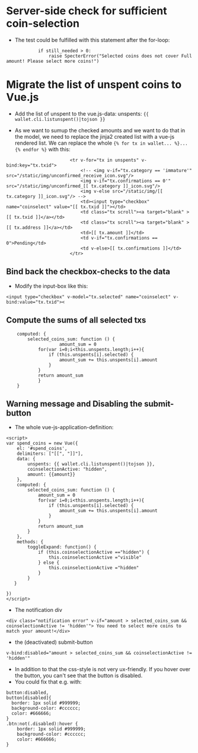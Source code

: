 
# Server-side check for sufficient coin-selection

* The test could be fulfilled with this statement after the for-loop:
```
            if still_needed > 0:
                raise SpecterError("Selected coins does not cover Full amount! Please select more coins!")
```

# Migrate the list of unspent coins to Vue.js

* Add the list of unspent to the vue.js-data: unspents: ``` {{ wallet.cli.listunspent()|tojson }} ```

* As we want to sumup the checked amounts and we want to do that in the model, we need to replace the jinja2 created list with a vue-js rendered list. We can replace the whole ```{% for tx in wallet... %}...{% endfor %}``` with this:
```
						<tr v-for="tx in unspents" v-bind:key="tx.txid">
							<!-- <img v-if="tx.category == 'immature'" src="/static/img/unconfirmed_receive_icon.svg"/>
							<img v-if="tx.confirmations == 0'" src="/static/img/unconfirmed_[[ tx.category ]]_icon.svg"/>
							<img v-else src="/static/img/[[ tx.category ]]_icon.svg"/> -->
							<td><input type="checkbox" name="coinselect" value="[[ tx.txid ]]"></td> 
							<td class="tx scroll"><a target="blank" >[[ tx.txid ]]</a></td>
							<td class="tx scroll"><a target="blank" >[[ tx.address ]]</a></td>
							<td>[[ tx.amount ]]</td>
							<td v-if="tx.confirmations == 0">Pending</td>
							<td v-else>[[ tx.confirmations ]]</td>
						</tr>
```

## Bind back the checkbox-checks to the data

* Modify the input-box like this:
```
<input type="checkbox" v-model="tx.selected" name="coinselect" v-bind:value="tx.txid"><
```

## Compute the sums of all selected txs

```
	computed: {
		selected_coins_sum: function () {
            		amount_sum = 0
			for(var i=0;i<this.unspents.length;i++){
				if (this.unspents[i].selected) {
					amount_sum += this.unspents[i].amount
				}
			}
			return amount_sum
        	}
	}
```

## Warning message and Disabling the submit-button

* The whole vue-js-application-definition:
```
<script>
var spend_coins = new Vue({
	el: '#spend_coins',
	delimiters: ["[[", "]]"],
	data: {
		unspents: {{ wallet.cli.listunspent()|tojson }},
		coinselectionActive: "hidden",
		amount: {{amount}}
	},
	computed: {
		selected_coins_sum: function () {
            amount_sum = 0
			for(var i=0;i<this.unspents.length;i++){
				if (this.unspents[i].selected) {
					amount_sum += this.unspents[i].amount
				}
			}
			return amount_sum
        }
	},
	methods: {
        toggleExpand: function() {
			if (this.coinselectionActive =="hidden") {
				this.coinselectionActive ="visible"
			} else {
				this.coinselectionActive ="hidden"
			}
		}
   }

})
</script>
```

* The notification div
```
<div class="notification error" v-if="amount > selected_coins_sum && coinselectionActive != 'hidden'"> You need to select more coins to match your amount!</div>
```

* the (deactivated) submit-button
```
v-bind:disabled="amount > selected_coins_sum && coinselectionActive != 'hidden'"
```
* In addition to that the css-style is not very ux-friendly. If you hover over the button, you can't see that the button is disabled.
* You could fix that e.g. with:
```
button:disabled,
button[disabled]{
  border: 1px solid #999999;
  background-color: #cccccc;
  color: #666666;
}
.btn:not(.disabled):hover {  
	border: 1px solid #999999;
	background-color: #cccccc;
	color: #666666; 
}
```

